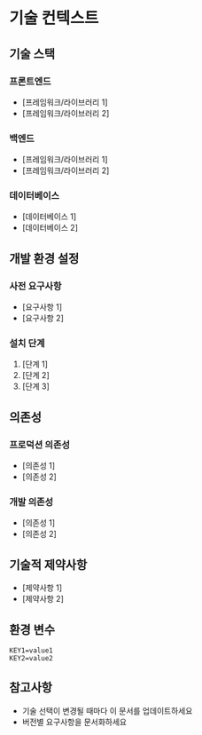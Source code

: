 # 기술 컨텍스트

## 기술 스택
### 프론트엔드
- [프레임워크/라이브러리 1]
- [프레임워크/라이브러리 2]

### 백엔드
- [프레임워크/라이브러리 1]
- [프레임워크/라이브러리 2]

### 데이터베이스
- [데이터베이스 1]
- [데이터베이스 2]

## 개발 환경 설정
### 사전 요구사항
- [요구사항 1]
- [요구사항 2]

### 설치 단계
1. [단계 1]
2. [단계 2]
3. [단계 3]

## 의존성
### 프로덕션 의존성
- [의존성 1]
- [의존성 2]

### 개발 의존성
- [의존성 1]
- [의존성 2]

## 기술적 제약사항
- [제약사항 1]
- [제약사항 2]

## 환경 변수
```
KEY1=value1
KEY2=value2
```

## 참고사항
- 기술 선택이 변경될 때마다 이 문서를 업데이트하세요
- 버전별 요구사항을 문서화하세요 